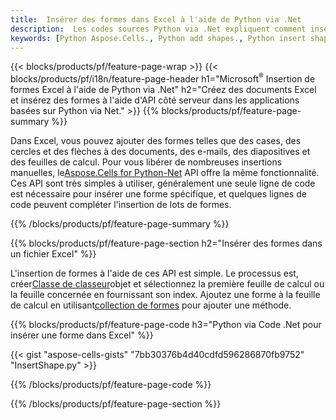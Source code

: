 ```yaml
---
title:  Insérer des formes dans Excel à l'aide de Python via .Net
description:  Les codes sources Python via .Net expliquent comment insérer une forme dans des fichiers Excel Microsoft à l'aide de la bibliothèque Python via .Net.
keywords: [Python Aspose.Cells., Python add shapes., Python insert shapes., Python create shapes]
---
```

{{< blocks/products/pf/feature-page-wrap >}}
{{< blocks/products/pf/i18n/feature-page-header h1="Microsoft<sup>&reg;</sup> Insertion de formes Excel à l\'aide de Python via .Net" h2="Créez des documents Excel et insérez des formes à l\'aide d\'API côté serveur dans les applications basées sur Python via Net." >}}
{{% blocks/products/pf/feature-page-summary %}}

 Dans Excel, vous pouvez ajouter des formes telles que des cases, des cercles et des flèches à des documents, des e-mails, des diapositives et des feuilles de calcul. Pour vous libérer de nombreuses insertions manuelles, le[Aspose.Cells for Python-Net](https://releases.aspose.com/cells/python-net) API offre la même fonctionnalité. Ces API sont très simples à utiliser, généralement une seule ligne de code est nécessaire pour insérer une forme spécifique, et quelques lignes de code peuvent compléter l'insertion de lots de formes.

{{% /blocks/products/pf/feature-page-summary %}}

{{% blocks/products/pf/feature-page-section h2="Insérer des formes dans un fichier Excel" %}}

 L'insertion de formes à l'aide de ces API est simple. Le processus est, créer[Classe de classeur](https://reference.aspose.com/cells/python-net/aspose.cells/workbook/)objet et sélectionnez la première feuille de calcul ou la feuille concernée en fournissant son index. Ajoutez une forme à la feuille de calcul en utilisant[collection de formes](https://reference.aspose.com/cells/python-net/aspose.cells.drawing/shapecollection/) pour ajouter une méthode.

{{% blocks/products/pf/feature-page-code h3="Python via Code .Net pour insérer une forme dans Excel" %}}

{{< gist "aspose-cells-gists" "7bb30376b4d40cdfd596286870fb9752" "InsertShape.py" >}}

{{% /blocks/products/pf/feature-page-code %}}

{{% /blocks/products/pf/feature-page-section %}}
